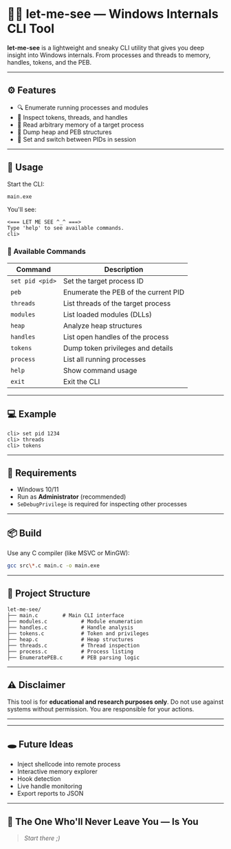 # 🕵️‍♂️ let-me-see — Windows Internals CLI Tool

**let-me-see** is a lightweight and sneaky CLI utility that gives you deep insight into Windows internals. From processes and threads to memory, handles, tokens, and the PEB.

---

## ⚙ Features

- 🔍 Enumerate running processes and modules
- 👤 Inspect tokens, threads, and handles
- 🧠 Read arbitrary memory of a target process
- 🧱 Dump heap and PEB structures
- 🧵 Set and switch between PIDs in session

---

## 🚀 Usage

Start the CLI:
```bash
main.exe
````

You'll see:

```
<=== LET ME SEE ^_^ ===>
Type 'help' to see available commands.
cli>
```

### 🔧 Available Commands

| Command                | Description                          |
| ---------------------- | ------------------------------------ |
| `set pid <pid>`        | Set the target process ID            |
| `peb`                  | Enumerate the PEB of the current PID |
| `threads`              | List threads of the target process   |
| `modules`              | List loaded modules (DLLs)           |
| `heap`                 | Analyze heap structures              |
| `handles`              | List open handles of the process     |
| `tokens`               | Dump token privileges and details    |
| `process`              | List all running processes           |
| `help`                 | Show command usage                   |
| `exit`       | Exit the CLI                         |

---

## 💻 Example

```shell
cli> set pid 1234
cli> threads
cli> tokens
```

---

## 🔐 Requirements

* Windows 10/11
* Run as **Administrator** (recommended)
* `SeDebugPrivilege` is required for inspecting other processes

---

## 📦 Build

Use any C compiler (like MSVC or MinGW):

```bash
gcc src\*.c main.c -o main.exe
```

---

## 📁 Project Structure

```
let-me-see/
├── main.c        # Main CLI interface
├── modules.c           # Module enumeration
├── handles.c           # Handle analysis
├── tokens.c            # Token and privileges
├── heap.c              # Heap structures
├── threads.c           # Thread inspection
├── process.c           # Process listing
├── EnumeratePEB.c      # PEB parsing logic
```

---


## ⚠️ Disclaimer

This tool is for **educational and research purposes only**. Do not use against systems without permission. You are responsible for your actions.

---

---

## 🕳️ Future Ideas

* Inject shellcode into remote process
* Interactive memory explorer
* Hook detection
* Live handle monitoring
* Export reports to JSON

---

## 💬 The One Who'll Never Leave You — Is You
> *Start there ;)*

